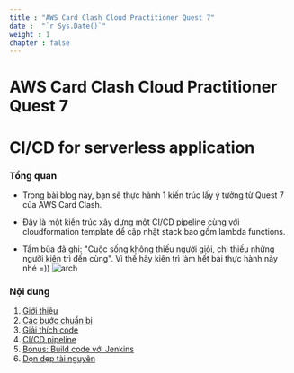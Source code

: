 ```yaml
---
title : "AWS Card Clash Cloud Practitioner Quest 7"
date :  "`r Sys.Date()`" 
weight : 1 
chapter : false
---
```

# AWS Card Clash Cloud Practitioner Quest 7
# CI/CD for serverless application
### Tổng quan
* Trong bài blog này, bạn sẽ thực hành 1 kiến trúc lấy ý tưởng từ Quest 7 của AWS Card Clash.
* Đây là một kiến trúc xây dựng một CI/CD pipeline cùng với cloudformation template để cập nhật stack bao gồm lambda functions.

*  Tấm bùa đã ghi: "Cuộc sống không thiếu người giỏi, chỉ thiếu những người kiên trì đến cùng". Vì thế hãy kiên trì làm hết bài thực hành này nhé =))
![arch](/workshop-aws-card-clash-7/images/arc.png) 
### Nội dung

 1. [Giới thiệu](1-Introduce/)
 2. [Các bước chuẩn bị](2-Prerequiste/)
 3. [Giải thích code](3-code/)
 4. [CI/CD pipeline](4-cicd/)
 5. [Bonus: Build code với Jenkins](5-jenkins/)
 6. [Dọn dẹp tài nguyên](6-cleanup/)
